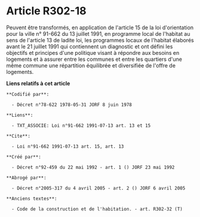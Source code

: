# Article R302-18

Peuvent être transformés, en application de l'article 15 de la loi d'orientation pour la ville n° 91-662 du 13 juillet 1991,
en programme local de l'habitat au sens de l'article 13 de ladite loi, les programmes locaux de l'habitat élaborés avant le
21 juillet 1991 qui contiennent un diagnostic et ont défini les objectifs et principes d'une politique visant à répondre aux
besoins en logements et à assurer entre les communes et entre les quartiers d'une même commune une répartition équilibrée et
diversifiée de l'offre de logements.

**Liens relatifs à cet article**

	**Codifié par**:

	  - Décret n°78-622 1978-05-31 JORF 8 juin 1978

	**Liens**:

	  - TXT_ASSOCIE: Loi n°91-662 1991-07-13 art. 13 et 15

	**Cite**:

	  - Loi n°91-662 1991-07-13 art. 15, art. 13

	**Créé par**:

	  - Décret n°92-459 du 22 mai 1992 - art. 1 () JORF 23 mai 1992

	**Abrogé par**:

	  - Décret n°2005-317 du 4 avril 2005 - art. 2 () JORF 6 avril 2005

	**Anciens textes**:

	  - Code de la construction et de l'habitation. - art. R302-32 (T)
